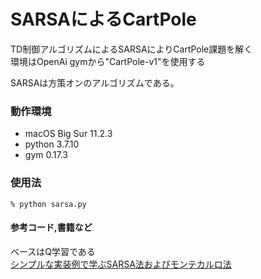 # SARSAによるCartPole

TD制御アルゴリズムによるSARSAによりCartPole課題を解く  
環境はOpenAi gymから"CartPole-v1"を使用する

SARSAは方策オンのアルゴリズムである。

### 動作環境
- macOS Big Sur 11.2.3
- python 3.7.10
- gym 0.17.3


### 使用法
```zsh:
% python sarsa.py
```

#### 参考コード,書籍など
ベースはQ学習である  
[シンプルな実装例で学ぶSARSA法およびモンテカルロ法](https://qiita.com/sugulu_Ogawa_ISID/items/7a14117bbd3d926eb1f2)
